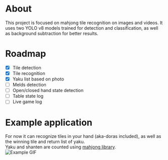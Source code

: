 # About

This project is focused on mahjong tile recognition on images and videos.
It uses two YOLO v8 models trained for detection and classification, as well as background subtraction for better
results.

# Roadmap

- [x] Tile detection
- [x] Tile recognition
- [x] Yaku list based on photo
- [ ] Melds detection
- [ ] Open/closed hand state detection
- [ ] Table state log
- [ ] Live game log

# Example application
For now it can recognize tiles in your hand (aka-doras included), as well as the winning tile and return list of yaku.  
Yaku and shanten are counted using [mahjong library](https://github.com/MahjongRepository/mahjong).  
![Example GIF](media/tg.gif)
